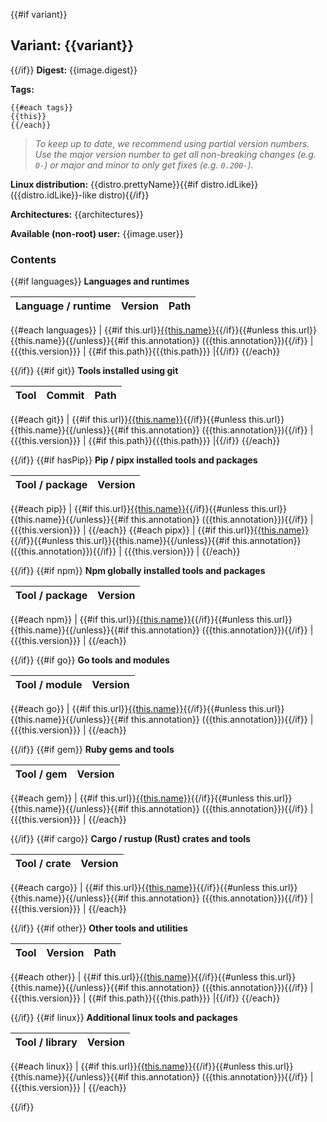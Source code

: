 {{#if variant}}

## Variant: {{variant}}

{{/if}} **Digest:** {{image.digest}}

**Tags:**

```
{{#each tags}}
{{this}}
{{/each}}
```

> _To keep up to date, we recommend using partial version numbers. Use the major
> version number to get all non-breaking changes (e.g. `0-`) or major and minor
> to only get fixes (e.g. `0.200-`)._

**Linux distribution:** {{distro.prettyName}}{{#if distro.idLike}}
({{distro.idLike}}-like distro){{/if}}

**Architectures:** {{architectures}}

**Available (non-root) user:** {{image.user}}

### Contents

{{#if languages}} **Languages and runtimes**

| Language / runtime | Version | Path |
| ------------------ | ------- | ---- |

{{#each languages}} |
{{#if this.url}}[{{this.name}}]({{this.url}}){{/if}}{{#unless this.url}}{{this.name}}{{/unless}}{{#if this.annotation}}
({{this.annotation}}){{/if}} | {{{this.version}}} |
{{#if this.path}}{{{this.path}}} |{{/if}} {{/each}}

{{/if}} {{#if git}} **Tools installed using git**

| Tool | Commit | Path |
| ---- | ------ | ---- |

{{#each git}} |
{{#if this.url}}[{{this.name}}]({{this.url}}){{/if}}{{#unless this.url}}{{this.name}}{{/unless}}{{#if this.annotation}}
({{this.annotation}}){{/if}} | {{{this.version}}} |
{{#if this.path}}{{{this.path}}} |{{/if}} {{/each}}

{{/if}} {{#if hasPip}} **Pip / pipx installed tools and packages**

| Tool / package | Version |
| -------------- | ------- |

{{#each pip}} |
{{#if this.url}}[{{this.name}}]({{this.url}}){{/if}}{{#unless this.url}}{{this.name}}{{/unless}}{{#if this.annotation}}
({{this.annotation}}){{/if}} | {{{this.version}}} | {{/each}} {{#each pipx}} |
{{#if this.url}}[{{this.name}}]({{this.url}}){{/if}}{{#unless this.url}}{{this.name}}{{/unless}}{{#if this.annotation}}
({{this.annotation}}){{/if}} | {{{this.version}}} | {{/each}}

{{/if}} {{#if npm}} **Npm globally installed tools and packages**

| Tool / package | Version |
| -------------- | ------- |

{{#each npm}} |
{{#if this.url}}[{{this.name}}]({{this.url}}){{/if}}{{#unless this.url}}{{this.name}}{{/unless}}{{#if this.annotation}}
({{this.annotation}}){{/if}} | {{{this.version}}} | {{/each}}

{{/if}} {{#if go}} **Go tools and modules**

| Tool / module | Version |
| ------------- | ------- |

{{#each go}} |
{{#if this.url}}[{{this.name}}]({{this.url}}){{/if}}{{#unless this.url}}{{this.name}}{{/unless}}{{#if this.annotation}}
({{this.annotation}}){{/if}} | {{{this.version}}} | {{/each}}

{{/if}} {{#if gem}} **Ruby gems and tools**

| Tool / gem | Version |
| ---------- | ------- |

{{#each gem}} |
{{#if this.url}}[{{this.name}}]({{this.url}}){{/if}}{{#unless this.url}}{{this.name}}{{/unless}}{{#if this.annotation}}
({{this.annotation}}){{/if}} | {{{this.version}}} | {{/each}}

{{/if}} {{#if cargo}} **Cargo / rustup (Rust) crates and tools**

| Tool / crate | Version |
| ------------ | ------- |

{{#each cargo}} |
{{#if this.url}}[{{this.name}}]({{this.url}}){{/if}}{{#unless this.url}}{{this.name}}{{/unless}}{{#if this.annotation}}
({{this.annotation}}){{/if}} | {{{this.version}}} | {{/each}}

{{/if}} {{#if other}} **Other tools and utilities**

| Tool | Version | Path |
| ---- | ------- | ---- |

{{#each other}} |
{{#if this.url}}[{{this.name}}]({{this.url}}){{/if}}{{#unless this.url}}{{this.name}}{{/unless}}{{#if this.annotation}}
({{this.annotation}}){{/if}} | {{{this.version}}} |
{{#if this.path}}{{{this.path}}} |{{/if}} {{/each}}

{{/if}} {{#if linux}} **Additional linux tools and packages**

| Tool / library | Version |
| -------------- | ------- |

{{#each linux}} |
{{#if this.url}}[{{this.name}}]({{this.url}}){{/if}}{{#unless this.url}}{{this.name}}{{/unless}}{{#if this.annotation}}
({{this.annotation}}){{/if}} | {{{this.version}}} | {{/each}}

{{/if}}
